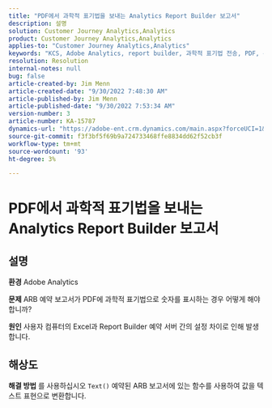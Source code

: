 ```yaml
---
title: "PDF에서 과학적 표기법을 보내는 Analytics Report Builder 보고서"
description: 설명
solution: Customer Journey Analytics,Analytics
product: Customer Journey Analytics,Analytics
applies-to: "Customer Journey Analytics,Analytics"
keywords: "KCS, Adobe Analytics, report builder, 과학적 표기법 전송, PDF, 문제 해결"
resolution: Resolution
internal-notes: null
bug: false
article-created-by: Jim Menn
article-created-date: "9/30/2022 7:48:30 AM"
article-published-by: Jim Menn
article-published-date: "9/30/2022 7:53:34 AM"
version-number: 3
article-number: KA-15787
dynamics-url: "https://adobe-ent.crm.dynamics.com/main.aspx?forceUCI=1&pagetype=entityrecord&etn=knowledgearticle&id=04646b45-9440-ed11-9db1-0022480866ad"
source-git-commit: f3f3bf5f69b9a724733468ffe8834dd62f52cb3f
workflow-type: tm+mt
source-wordcount: '93'
ht-degree: 3%

---
```


# PDF에서 과학적 표기법을 보내는 Analytics Report Builder 보고서

## 설명


<b>환경</b>
Adobe Analytics

<b>문제</b>
ARB 예약 보고서가 PDF에 과학적 표기법으로 숫자를 표시하는 경우 어떻게 해야 합니까?

<b>원인</b>
사용자 컴퓨터의 Excel과 Report Builder 예약 서버 간의 설정 차이로 인해 발생합니다.


## 해상도


<b>해결 방법</b>
를 사용하십시오 `Text()` 예약된 ARB 보고서에 있는 함수를 사용하여 값을 텍스트 표현으로 변환합니다.
